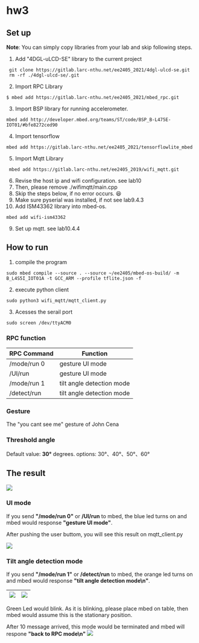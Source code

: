 # hw3

## Set up 
**Note**: You can simply copy  libraries from your lab and skip following steps.
1. Add "4DGL-uLCD-SE" library to the current project 
```shell=
 git clone https://gitlab.larc-nthu.net/ee2405_2021/4dgl-ulcd-se.git
 rm -rf ./4dgl-ulcd-se/.git
```
2. Import RPC Library
```shell=
$ mbed add https://gitlab.larc-nthu.net/ee2405_2021/mbed_rpc.git
```
3. Import BSP library for running accelerometer.
```shell= 
mbed add http://developer.mbed.org/teams/ST/code/BSP_B-L475E-IOT01/#bfe8272ced90
```
4. Import tensorflow
```shell= 
mbed add https://gitlab.larc-nthu.net/ee2405_2021/tensorflowlite_mbed
```
5. Import Mqtt Library
```shell=
 mbed add https://gitlab.larc-nthu.net/ee2405_2019/wifi_mqtt.git
```
6. Revise the host ip and wifi configuration. see lab10
7. Then, please remove ./wifimqtt/main.cpp 
8. Skip the steps below, if no error occurs. :laughing: 
9. Make sure pyserial was installed, if not  see lab9.4.3
10. Add ISM43362 library into mbed-os.
```shell=
mbed add wifi-ism43362
```
9. Set up mqtt. see lab10.4.4

## How to run
1. compile the program
```shell=
sudo mbed compile --source . --source ~/ee2405/mbed-os-build/ -m B_L4S5I_IOT01A -t GCC_ARM --profile tflite.json -f
```
2. execute python client
```shell=
sudo python3 wifi_mqtt/mqtt_client.py
```
3. Acesses the serail port
```shell=
sudo screen /dev/ttyACM0
```
### RPC function


| RPC Command | Function                  |
| ----------- | ------------------------- |
| /mode/run 0 | gesture UI mode           |
| /UI/run     | gesture UI mode           |
| /mode/run 1 | tilt angle detection mode |
| /detect/run | tilt angle detection mode |
### Gesture
The "you cant see me" gesture of John Cena
### Threshold angle
Default value: **30°** degrees.
options: 30°、40°、50°、60° 
## The result
![](https://i.imgur.com/ZkqVhUT.png)

### UI mode
If you send  **"/mode/run 0"** or **/UI/run** to mbed, the blue led turns  on and mbed would response **"gesture UI mode"**.
<!-- Using the gesture to select the threshold angle on uLCD. -->
After pushing  the user buttom, you will see this result on mqtt_client.py
<!-- ![](https://i.imgur.com/NKO6XBi.png) -->
![](https://i.imgur.com/jqsUVJD.png)



### Tilt angle detection mode
If you send  **"/mode/run 1"** or **/detect/run** to mbed, the orange led turns  on and mbed would response **"tilt angle detection mode\n"**.



| ![](https://i.imgur.com/drSVMEv.png) | ![](https://i.imgur.com/rdDWTz4.png) |
| -------- | -------- |

<!-- ![](https://i.imgur.com/Rgxc5Gu.png) -->

Green Led would blink. As it is blinking, please place mbed  on  table, then mbed would  assume this is the stationary position.



After 10 message arrived, this mode would be terminated and mbed will respone **"back to RPC mode\n"**
![](https://i.imgur.com/u0CfntG.png)
